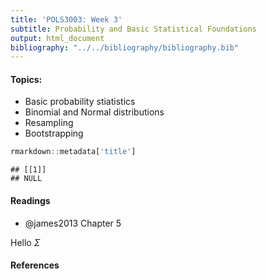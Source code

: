 ```yaml
---
title: 'POLS3003: Week 3'
subtitle: Probability and Basic Statistical Foundations
output: html_document
bibliography: "../../bibliography/bibliography.bib"
---
```


#### Topics:
- Basic probability stiatistics
- Binomial and Normal distributions
- Resampling
- Bootstrapping


```r
rmarkdown::metadata['title']
```

```
## [[1]]
## NULL
```

#### Readings
- @james2013 Chapter 5

Hello $\Sigma$

#### References
